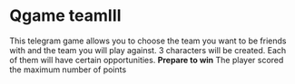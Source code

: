 # Qgame teamIII
 This telegram game allows you to choose the team you want to be friends with and the team you will play against. 3 characters will be created. Each of them will have certain opportunities.
**Prepare to win**
The player scored the maximum number of points